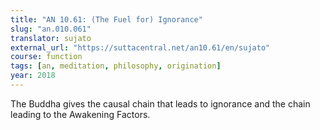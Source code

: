 ```yaml
---
title: "AN 10.61: (The Fuel for) Ignorance"
slug: "an.010.061"
translator: sujato
external_url: "https://suttacentral.net/an10.61/en/sujato"
course: function
tags: [an, meditation, philosophy, origination]
year: 2018
---
```


The Buddha gives the causal chain that leads to ignorance and the chain leading to the Awakening Factors.

